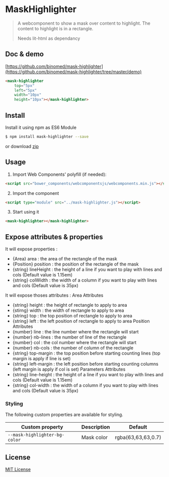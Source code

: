 # MaskHighlighter

> A webcomponent to show a mask over content to highlight. The content to highlight is in a rectangle.
>
> Needs lit-html as dependancy

## Doc & demo

[https://github.com/binomed/mask-highlighter](https://github.com/binomed/mask-highlighter/tree/master/demo)


```html
<mask-highlighter
	top="5px"
	left="5px"
	width="10px"
	height="10px"></mask-highlighter>
```


## Install

Install it using npm as ES6 Module

```sh
$ npm install mask-highlighter --save
```

or download [zip](https://github.com/binomed/mask-highlighter/archive/1.0.1.zip)

## Usage

1. Import Web Components' polyfill (if needed):

```html
<script src="bower_components/webcomponentsjs/webcomponents.min.js"></script>
```

2. Import the component

```html
<script type="module" src="../mask-highlighter.js"></script>
```

3. Start using it
```html
<mask-highlighter></mask-highlighter>
```

## Expose attributes & properties

It will expose properties :
 * {Area} area : the area of the rectangle of the mask
 * {Position} position : the position of the rectangle of the mask
 * {string} lineHeight : the height of a line if you want to play with lines and cols (Default value is 1.15em)
 * {string} colWidth : the width of a column if you want to play with lines and cols (Default value is 35px)

It will expose thoses attributes :
Area Attributes
* {string} height : the height of rectangle to apply to area
* {stirng} width : the width of rectangle to apply to area
* {string} top : the top position of rectangle to apply to area
* {string} left : the left position of rectangle to apply to area
Position Attributes
* {number} line : the line number where the rectangle will start
* {number} nb-lines : the number of line of the rectangle
* {number} col : the col number where the rectangle will start
* {number} nb-cols : the number of column of the rectangle
* {string} top-margin : the top position before starting counting lines (top margin is apply if line is set)
* {string} left-margin : the left position before starting counting columns (left margin is apply if col is set)
Parameters Attributes
* {string} line-height : the height of a line if you want to play with lines and cols (Default value is 1.15em)
* {string} col-width : the width of a column if you want to play with lines and cols (Default value is 35px)


### Styling

The following custom properties are available for styling.

| Custom property | Description | Default |
| --- | --- | --- |
| `--mask-highlighter-bg-color` | Mask color | rgba(63,63,63,0.7) |



## License

[MIT License](http://opensource.org/licenses/MIT)